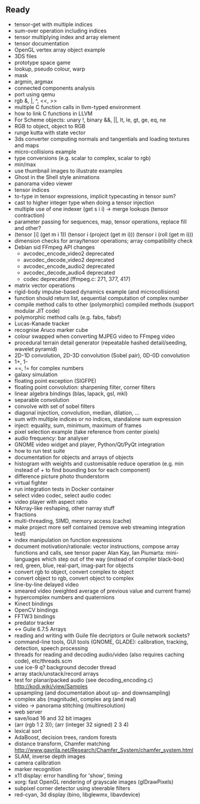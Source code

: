 ## Ready

* tensor-get with multiple indices
* sum-over operation including indices
* tensor multiplying index and array element
* tensor documentation
* OpenGL vertex array object example
* 3DS files
* prototype space game
* lookup, pseudo colour, warp
* mask
* argmin, argmax
* connected components analysis
* port using qemu
* rgb &, |, ^, <<, >>
* multiple C function calls in llvm-typed environment
* how to link C functions in LLVM
* For Scheme objects: unary !, binary &&, ||, lt, le, gt, ge, eq, ne
* RGB to object, object to RGB
* runge kutta with state vector
* 3ds converter computing normals and tangentials and loading textures and maps
* micro-collisions example
* type conversions (e.g. scalar to complex, scalar to rgb)
* min/max
* use thumbnail images to illustrate examples
* Ghost in the Shell style animations
* panorama video viewer
* tensor indices
* to-type in tensor expressions, implicit typecasting in tensor sum?
* cast to higher integer type when doing a tensor injection
* multiple use of one indexer (get s i i) -> merge lookups (tensor contraction)
* parameter passing for sequences, map, tensor operations, replace fill and other?
* (tensor [i] (get m i 1)) (tensor i (project (get m i))) (tensor i (roll (get m i)))
* dimension checks for array/tensor operations; array compatibility check
* Debian sid FFmpeg API changes
  * avcodec\_encode\_video2 deprecated
  * avcodec\_decode\_video2 deprecated
  * avcodec\_encode\_audio2 deprecated
  * avcodec\_decode\_audio4 deprecated
  * codec deprecated (ffmpeg.c: 271, 377, 417)
* matrix vector operations
* rigid-body impulse-based dynamics example (and microcollisions)
* function should return list, sequential computation of complex number
* compile method calls to other (polymorphic) compiled methods (support modular JIT code)
* polymorphic method calls (e.g. fabs, fabsf)
* Lucas-Kanade tracker
* recognise Aruco marker cube
* colour swapped when converting MJPEG video to FFmpeg video
* procedural terrain detail generator (repeatable hashed detail/seeding, wavelet pyramid)
* 2D-1D convolution, 2D-3D convolution (Sobel pair), 0D-0D convolution
* 1+, 1-
* ==, != for complex numbers
* galaxy simulation
* floating point exception (SIGFPE)
* floating point convolution: sharpening filter, corner filters
* linear algebra bindings (blas, lapack, gsl, mkl)
* separable convolution
* convolve with set of sobel filters
* diagonal injection, convolution, median, dilation, ...
* sum with multiple indices or no indices, standalone sum expression
* inject: equality, sum, minimum, maximum of frames
* pixel selection example (take reference from center pixels)
* audio frequency: bar analyser
* GNOME video widget and player, Python/Qt/PyQt integration
* how to run test suite
* documentation for objects and arrays of objects
* histogram with weights and customisable reduce operation (e.g. min instead of + to find bounding box for each component)
* difference picture photo thunderstorm
* virtual fighter
* run integration tests in Docker container
* select video codec, select audio codec
* video player with aspect ratio
* NArray-like reshaping, other narray stuff
* fractions
* multi-threading, SIMD, memory access (cache)
* make project more self contained (remove web streaming integration test)
* index manipulation on function expressions
* document motivation/rationale: vector instructions, compose array functions and calls, see tensor paper
  Alan Kay, Ian Piumarta: mini-languages which step out of the way (instead of compiler black-box)
* red, green, blue, real-part, imag-part for objects
* convert rgb to object, convert complex to object
* convert object to rgb, convert object to complex
* line-by-line delayed video
* smeared video (weighted average of previous value and current frame)
* hypercomplex numbers and quaternions
* Kinect bindings
* OpenCV bindings
* FFTW3 bindings
* predator tracker
* <-> Guile 6.7.5 Arrays
* reading and writing with Guile file decriptors or Guile network sockets?
* command-line tools, GUI tools (GNOME, GLADE): calibration, tracking, detection, speech processing
* threads for reading and decoding audio/video (also requires caching code), etc/threads.scm
* use ice-9 q? background decoder thread
* array stack/unstack/record arrays
* test for planar/packed audio (see decoding\_encoding.c)
  http://kodi.wiki/view/Samples
* upsampling (and documentation about up- and downsampling)
* complex abs (magnitude), complex arg (and real)
* video -> panorama stitching (multiresolution)
* web server
* save/load 16 and 32 bit images
* (arr (rgb 1 2 3)); (arr (integer 32 signed) 2 3 4)
* lexical sort
* AdaBoost, decision trees, random forests
* distance transform, Chamfer matching
  http://www.gavrila.net/Research/Chamfer_System/chamfer_system.html
* SLAM, inverse depth images
* camera calibration
* marker recognition
* x11 display: error handling for 'show', timing
* xorg: fast OpenGL rendering of grayscale images (glDrawPixels)
* subpixel corner detector using steerable filters
* red-cyan, 3d display (bino, libglewmx, libavdevice)
